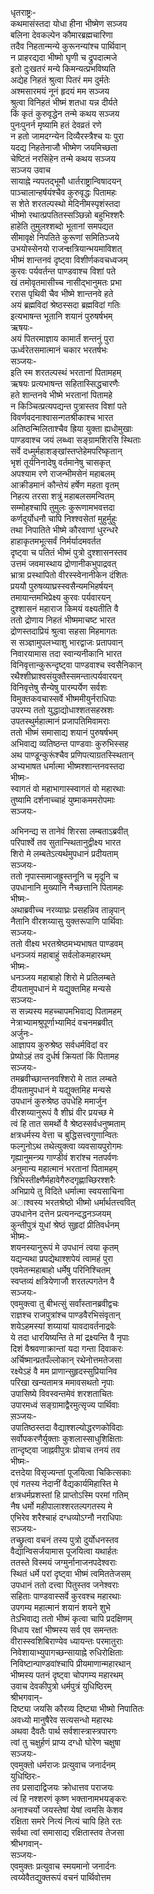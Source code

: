 धृतराष्ट्रः-  
कथमासंस्तदा योधा हीना भीष्मेण सञ्जय  
बलिना देवकल्पेन कौमारब्रह्मचारिणा  
तदैव निहतान्मन्ये कुरूनन्यांश्च पार्थिवान्  
न प्राहरद्यदा भीष्मो घृणी च द्रुपदात्मजे  
इतो दुःखतरं मन्ये किमन्यत्प्रभविष्यति  
अद्येह निहतं श्रुत्वा पितरं मम दुर्मतेः  
अश्मसारमयं नूनं हृदयं मम सञ्जय  
श्रुत्वा विनिहतं भीष्मं शतधा यन्न दीर्यते  
किं कृतं कुरुवृद्धेन तन्मे कथय सञ्जय  
पुनःपुनर्न मृष्यामि हतं देवव्रतं रणे  
न हतो जामदग्न्येन दिव्यैरस्त्रैश्च यः पुरा  
यदद्य निहतेनाजौ भीष्मेण जयमिच्छता  
चेष्टितं नरसिंहेन तन्मे कथय सञ्जय  
सञ्जय उवाच  
सायाह्ने न्यपतद्भूमौ धार्तराष्ट्रान्विषादयन्  
पाञ्चालान्हर्षयंश्चैव कुरुवृद्धः पितामहः  
स शेते शरतल्पस्थो मेदिनीमस्पृशंस्तदा  
भीष्मो रथात्प्रपतितस्सञ्छिन्नो बहुभिश्शरैः  
हाहेति तुमुलश्शब्दो भूतानां समपद्यत  
सीमावृक्षे निपतिते कुरूणां समितिञ्जये  
उभयोस्सेनयो राजन्क्षत्रियान्भयमाविशत्  
भीष्मं शान्तनवं दृष्ट्वा विशीर्णकवचध्वजम्  
कुरवः पर्यवर्तन्त पाण्डवाश्च विशां पते  
खं तमोवृतमासीच्च नासीद्भानुमतः प्रभा  
ररास पृथिवी चैव भीष्मे शान्तनवे हते  
अयं ब्रह्मविदां श्रेष्ठस्सदा ब्रह्मविदां गतिः  
इत्यभाषन्त भूतानि शयानं पुरुषर्षभम्  
ऋषयः-  
अयं पितरमाज्ञाय कामार्तं शन्तनुं पुरा  
ऊर्ध्वरेतसमात्मानं चकार भरतर्षभः  
सञ्जयः-  
इति स्म शरतल्पस्थं भरतानां पितामहम्  
ऋषयः प्रत्यभाषन्त सहितास्सिद्धचारणैः  
हते शान्तनवे भीष्मे भरतानां पितामहे  
न किञ्चित्प्रत्यपद्यन्त पुत्रास्तव विशां पते  
विवर्णवदनाश्वासन्गतश्रीकाश्च भारत  
अतिष्ठन्मिलिताश्चैव ह्रिया युक्ता ह्यधोमुखाः  
पाण्डवाश्च जयं लब्ध्वा सङ्ग्रामशिरसि स्थिताः  
सर्वे दध्मुर्महाशङ्खांस्तप्तेहेमपरिष्कृतान्  
भृशं तूर्यनिनादेषु वर्तमानेषु चासकृत्  
अपश्याम रणे राजन्भीमसेनं महाबलम्  
आक्रीडमानं कौन्तेयं हर्षेण महता वृतम्  
निहत्य तरसा शत्रुं महाबलसमन्वितम्  
सम्मोहश्चापि तुमुलः कुरूणामभवत्तदा  
कर्णदुर्योधनौ चापि निश्श्वसेतां मुहुर्मुहुः  
तथा निपातिते भीष्मे कौरवाणां धुरन्धरे  
हाहाकृतमभूत्सर्वं निर्मर्यादमवर्तत  
दृष्ट्वा च पतितं भीष्मं पुत्रो दुश्शासनस्तव  
उत्तमं जवमास्थाय द्रोणानीकभुपाद्रवत्  
भ्रात्रा प्रस्थापितो वीरस्स्वेनानीकेन दंशितः  
प्रययौ पुरुषव्याघ्रस्स्वसैन्यमभिहर्षयन्  
तमायान्तमभिप्रेक्ष्य कुरवः पर्यवारयन्  
दुश्शासनं महाराज किमयं वक्ष्यतीति वै  
ततो द्रोणाय निहतं भीष्ममाचष्ट भारत  
द्रोणस्तदाप्रियं श्रुत्वा सहसा मिहमागतः  
स सञ्ज्ञामुपलभ्याशु भारद्वाजः प्रतापवान्  
निवारयामास तदा स्वान्यनीकानि भारत  
विनिवृत्तान्कुरून्दृष्ट्वा पाण्डवाश्च स्वसैनिकान्  
रथैश्शीघ्राश्वसंयुक्तैस्समन्तात्पर्यवारयन्  
विनिवृत्तेषु सैन्येषु पारम्पर्येण सर्वशः  
विमुक्तकवचास्सर्वे भीष्ममीयुर्नराधिपाः  
उपरम्य ततो युद्धाद्योधाश्शतसहस्रशः  
उपतस्थुर्महात्मानं प्रजापतिमिवामराः  
ततो भीष्मं समासाद्य शयानं पुरुषर्षभम्  
अभिवाद्य व्यतिष्ठन्त पाण्डवाः कुरुभिस्सह  
अथ पाण्डून्कुरूंश्चैव प्रणिपत्याग्रतस्स्थितान्  
अभ्यभाषत धर्मात्मा भीष्मश्शान्तनवस्तदा  
भीष्मः-  
स्वागतं वो महाभागास्स्वागतं वो महारथाः  
तुष्यामि दर्शनाच्चाहं युष्माकममरोपमाः  
सञ्जयः-  
  
अभिनन्द्य स तानेवं शिरसा लम्बताऽब्रवीत्  
परिपार्श्वे तव सुतान्स्थितानुद्वीक्ष्य भारत  
शिरो मे लम्बतेऽत्यर्थमुपधानं प्रदीयताम्  
सञ्जयः-  
ततो नृपास्समाजह्रुस्तनूनि च मृदूनि च  
उपधानानि मुख्यानि नैच्छत्तानि पितामहः  
भीष्मः-  
अथाब्रवीच्च नरव्याघ्रः प्रसहन्निव तान्नृपान्  
नैतानि वीरशय्यासु युक्तरूपाणि पार्थिवाः  
सञ्जयः-  
ततो वीक्ष्य भरतश्रेष्ठमभ्यभाषत पाण्डवम्  
धनञ्जयं महाबाहुं सर्वलोकमहारथम्  
भीष्मः-  
धनञ्जय महाबाहो शिरो मे प्रतिलम्बते  
दीयतामुपधानं मे यद्युक्तमिह मन्यसे  
सञ्जयः-  
स सन्न्यस्य महच्चापमभिवाद्य पितामहम्  
नेत्राभ्यामश्रुपूर्णाभ्यामिदं वचनमब्रवीत्  
अर्जुनः-  
आज्ञापय कुरुश्रेष्ठ सर्वधर्मविदां वर  
प्रेष्योऽहं तव दुर्धर्ष क्रियतां किं पितामह  
सञ्जयः-  
तमब्रवीच्छान्तनवश्शिरो मे तात लम्बते  
दीयतामुपधानं मे यद्युक्तमिह मन्यसे  
उपधानं कुरुश्रेष्ठ उपधेहि ममार्जुन  
वीरशय्यानुरूपं वै शीघ्रं वीर प्रयच्छ मे  
त्वं हि तात समर्थो वै श्रेष्ठस्सर्वधनुष्मताम्  
क्षत्रधर्मस्य वेत्ता च बुद्धिसत्त्वगुणान्वितः  
फल्गुनोऽथ तथेत्युक्त्वा व्यवसायपुरोगमः  
गृह्यानुमन्त्र्य गाण्डीवं शरांश्च नतपर्वणः  
अनुमान्य महात्मानं भरतानां पितामहम्  
त्रिभिस्तीक्ष्णैर्महावेगैरुदगृह्णाच्छिरश्शरैः  
अभिप्राये तु विदिते धर्मात्मा स्वयसाचिना  
अाश्वस्य भरतश्रेष्ठो भीष्मो धर्मार्थतत्त्ववित्  
उपधानेन दत्तेन प्रत्यनन्दद्धनञ्जयम्  
कुन्तीपुत्रं युधां श्रेष्ठं सुहृदां प्रीतिवर्धनम्  
भीष्मः-  
शयनस्यानुरूपं मे उपधानं त्वया कृतम्  
यद्यन्यथा प्रपद्येथाश्शपेयं त्वामहं पुरा  
एवमेतन्महाबाहो धर्मेषु परिनिश्चितम्  
स्वप्तव्यं क्षत्रियेणाजौ शरतल्पगतेन वै  
सञ्जयः-  
एवमुक्त्वा तु बीभत्सुं सर्वांस्तानब्रवीद्वचः  
राज्ञश्च राजपुत्रांश्च पाण्डवैरभिसंवृतान्  
शयेऽहमस्यां शय्यायां यावदावर्तनाद्रवेः  
ये तदा धारयिष्यन्ति ते मां द्रक्ष्यन्ति वै नृपाः  
दिशं वैश्रवणाक्रान्तां यदा गन्ता दिवाकरः  
अर्चिष्मान्प्रतपँल्लोकान् रथेनोत्तमतेजसा  
रक्ष्येऽहं वै मम प्राणान्सुहृदस्सुप्रियानिव  
परिखा खन्यतामत्र ममावसथतो नृपाः  
उपासिष्ये विवस्वन्तमेवं शरशताचितः  
उपारमध्वं सङ्ग्रामाद्वैरमुत्सृज्य पार्थिवाः  
स़ञ्जयः-  
उपातिष्ठस्तदा वैद्याश्शल्योद्धरणकोविदाः  
सर्वोपकरणैर्युक्ताः कुशलास्साधुशिक्षिताः  
तान्दृष्ट्वा जाह्नवीपुत्रः प्रोवाच तनयं तव  
भीष्मः-  
दत्तदेया विसृज्यन्तां पूजयित्वा चिकित्सकाः  
एवं गतस्य नेदानीं वैद्यकार्यमिहास्ति मे  
क्षत्रधर्मप्रशस्तां हि प्राप्तोऽस्मि परमां गतिम्  
नैष धर्मो महीपालाश्शरतल्पगतस्य मे  
एभिरेव शरैश्चाहं दग्धव्योऽग्नौ नराधिपाः  
सञ्जयः-  
तच्छ्रुत्वा वचनं तस्य पुत्रो दुर्योधनस्तव  
वैद्यान्विसर्जयामास पूजयित्वा यथार्हतः  
ततस्ते विस्मयं जग्मुर्नानाजनपदेश्वराः  
स्थितं धर्मे परां दृष्ट्वा भीष्मं त्वमिततेजसम्  
उपधानं ततो दत्त्वा पितुस्तव जनेश्वराः  
सहिताः पाण्डवास्सर्वे कुरवश्च महारथाः  
उपगम्य महात्मानं शयानं शयने शुभे  
तेऽभिवाद्य ततो भीष्मं कृत्वा चापि प्रदक्षिणम्  
विधाय रक्षां भीष्मस्य सर्व एव समन्ततः  
वीरास्स्वशिबिराण्येव ध्यायन्तः परमातुराः  
निवेशायाभ्युपागच्छन्सायाह्ने रुधिरोक्षिताः  
निविष्टान्पाण्डवांश्चापि प्रीयमाणान्महारथान्  
भीष्मस्य पतनं दृष्ट्वा चोपगम्य महारथम्  
उवाच देवकीपुत्रो धर्मपुत्रं युधिष्ठिरम्  
श्रीभगवान्-  
दिष्ट्या जयसि कौरव्य दिष्ट्या भीष्मो निपातितः  
अवध्यो मानुषैरेव सत्यसन्धो महारथः  
अथवा दैवतैः पार्थ सर्वशास्त्रास्त्रपारगः  
त्वां तु चक्षुर्हणं प्राप्य दग्धो घोरेण चक्षुषा  
सञ्जयः-  
एवमुक्तो धर्मराजः प्रत्युवाच जनार्दनम्  
युधिष्ठिरः-  
तव प्रसादाद्विजयः क्रोधात्तव पराजयः  
त्वं हि नश्शरणं कृष्ण भक्तानामभयङ्करः  
अनाश्चर्यो जयस्तेषां येषां त्वमसि केशव  
रक्षिता समरे नित्यं नित्यं चापि हिते रतः  
सर्वथा त्वां समासाद्य रक्षितास्तव तेजसा  
श्रीभगवान्-  
सञ्जयः-  
एवमुक्तः प्रत्युवाच स्मयमानो जनार्दनः  
त्वय्येवैतद्युक्तरूपं वचनं पार्थिवोत्तम  
